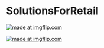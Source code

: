 # SolutionsForRetail

<a href="https://imgflip.com/gif/1lo3dj"><img src="https://i.imgflip.com/1lo3dj.gif" title="made at imgflip.com"/></a>

<a href="https://imgflip.com/gif/1lo3kq"><img src="https://i.imgflip.com/1lo3kq.gif" title="made at imgflip.com"/></a>

